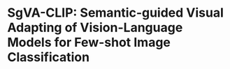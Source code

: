 # SgVA-CLIP: Semantic-guided Visual Adapting of Vision-Language Models for Few-shot Image Classification
